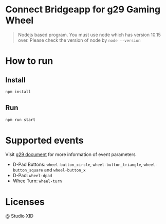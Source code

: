 # Connect Bridgeapp for g29 Gaming Wheel

> Nodejs based program. You must use node which has version 10.15 over. Please check the version of node by `node --version `

# How to run

## Install

```sh
npm install
```

## Run

```sh
npm run start
```

# Supported events

Visit [g29 document](https://github.com/nightmode/logitech-g29/blob/HEAD/docs/api.md#events) for more information of event parameters

- D-Pad Buttons: `wheel-button_circle`, `wheel-button_triangle`, `wheel-button_square` and `wheel-button_x`
- D-Pad: `wheel-dpad`
- Whee Turn: `wheel-turn`

# Licenses

@ Studio XID